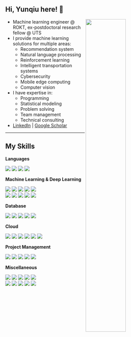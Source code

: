 ## Hi, Yunqiu here! 👋

[<img align="right" width="50%" src="https://github-readme-stats.vercel.app/api?username=YunqiuXu&count_private=true&show_icons=true&hide_border=true">](blahblahblahhh)

- Machine learning engineer @ ROKT, ex-postdoctoral research fellow @ UTS
- I provide machine learning solutions for multiple areas:
    * Recommendation system
    * Natural language processing
    * Reinforcement learning
    * Intelligent transportation systems
    * Cybersecurity
    * Mobile edge computing
    * Computer vision
- I have expertise in:
    * Programming
    * Statistical modeling
    * Problem solving
    * Team management
    * Technical consulting
- [LinkedIn](https://www.linkedin.com/in/yunqiu-xu-53052ab4/) | [Google Scholar](https://scholar.google.com/citations?user=6kfxdwoAAAAJ)&nbsp;

---
## My Skills

**Languages**

![](https://img.shields.io/badge/-Python-3776AB?style=flat&logo=python&logoColor=white)
![](https://img.shields.io/badge/-Java-F7DF1E?style=flat&logo=java&logoColor=white)
![](https://img.shields.io/badge/-Perl-39457E?style=flat&logo=perl&logoColor=white)
![](https://img.shields.io/badge/-Solidity-363636?style=flat&logo=Solidity&logoColor=white)

**Machine Learning & Deep Learning**

![](https://img.shields.io/badge/-PyTorch-EE4C2C?style=flat&logo=pytorch&logoColor=white)
![](https://img.shields.io/badge/-TensorFlow-FF6F00?style=flat&logo=TensorFlow&logoColor=white)
![](https://img.shields.io/badge/-scikitlearn-F7931E?style=flat&logo=scikitlearn&logoColor=white)
![](https://img.shields.io/badge/-NumPy-013243?style=flat&logo=NumPy&logoColor=white)
![](https://img.shields.io/badge/-SciPy-8CAAE6?style=flat&logo=SciPy&logoColor=white)
<br>
![](https://img.shields.io/badge/-pandas-150458?style=flat&logo=pandas&logoColor=white)
![](https://img.shields.io/badge/-OpenAIGym-0081A5?style=flat&logo=OpenAIGym&logoColor=white)
![](https://img.shields.io/badge/-PyG-3C2179?style=flat&logo=pyg&logoColor=white)
![](https://img.shields.io/badge/-OpenCV-5C3EE8?style=flat&logo=OpenCV&logoColor=white)
![](https://img.shields.io/badge/-Dlib-008000?style=flat&logo=Dlib&logoColor=white)

**Database**

![](https://img.shields.io/badge/-MySQL-4479A1?style=flat&logo=MySQL&logoColor=white)
![](https://img.shields.io/badge/-SQLite-003B57?style=flat&logo=SQLite&logoColor=white)
![](https://img.shields.io/badge/-PostgreSQL-4169E1?style=flat&logo=PostgreSQL&logoColor=white)
![](https://img.shields.io/badge/-MongoDB-47A248?style=flat&logo=MongoDB&logoColor=white)
![](https://img.shields.io/badge/-Redis-DC382D?style=flat&logo=Redis&logoColor=white)

**Cloud**

![](https://img.shields.io/badge/-AWS-232F3E?style=flat&logo=AmazonAWS&logoColor=white)
![](https://img.shields.io/badge/-EC2-FF9900?style=flat&logo=AmazonEC2&logoColor=white)
![](https://img.shields.io/badge/-ECS-FF9900?style=flat&logo=AmazonECS&logoColor=white)
![](https://img.shields.io/badge/-S3-569A31?style=flat&logo=AmazonS3&logoColor=white)
![](https://img.shields.io/badge/-Lambda-FF9900?style=flat&logo=AmazonLambda&logoColor=white)
![](https://img.shields.io/badge/-Fargate-569A31?style=flat&logo=AmazonFargate&logoColor=white)

**Project Management**

![](https://img.shields.io/badge/-Git-F05032?style=flat&logo=Git&logoColor=white)
![](https://img.shields.io/badge/-Github-181717?style=flat&logo=Github&logoColor=white)
![](https://img.shields.io/badge/-Bitbucket-0052CC?style=flat&logo=Bitbucket&logoColor=white)
![](https://img.shields.io/badge/-Jira-0052CC?style=flat&logo=Jira&logoColor=white)
![](https://img.shields.io/badge/-Trello-0052CC?style=flat&logo=Trello&logoColor=white)

**Miscellaneous**

![](https://img.shields.io/badge/-Linux-FCC624?style=flat&logo=Linux&logoColor=white)
![](https://img.shields.io/badge/-Ubuntu-E95420?style=flat&logo=Ubuntu&logoColor=white)
![](https://img.shields.io/badge/-RedHat-EE0000?style=flat&logo=RedHat&logoColor=white)
![](https://img.shields.io/badge/-Docker-2496ED?style=flat&logo=Docker&logoColor=white)
![](https://img.shields.io/badge/-Jupyter-F37626?style=flat&logo=Jupyter&logoColor=white)
<br>
![](https://img.shields.io/badge/-Latex-008080?style=flat&logo=Latex&logoColor=white)
![](https://img.shields.io/badge/-Flask-000000?style=flat&logo=Flask&logoColor=white)
![](https://img.shields.io/badge/-FastAPI-009688?style=flat&logo=FastAPI&logoColor=white)
![](https://img.shields.io/badge/-Notion-000000?style=flat&logo=Notion&logoColor=white)
![](https://img.shields.io/badge/-SCP-000000?style=flat&logo=SCPFoundation&logoColor=white)




